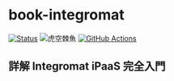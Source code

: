 # book-integromat

[![Status](https://img.shields.io/badge/%E6%8A%80%E8%A1%93%E6%9B%B8%E5%85%B810-%E8%B2%A9%E5%A3%B2%E4%B8%AD-green)](https://techbookfest.org/product/5328534149005312?productVariantID=6553683770736640)
![虎空棘魚](https://img.shields.io/badge/%E8%99%8E-%E7%A9%BA%E6%A3%98%E9%AD%9A-green)
[![GitHub Actions](https://github.com/srz-zumix/book-integromat/workflows/GitHub%20Actions/badge.svg?branch=main)](https://github.com/srz-zumix/book-integromat/actions?query=workflow%3A%22GitHub+Actions%22)

## 詳解 Integromat iPaaS 完全入門
